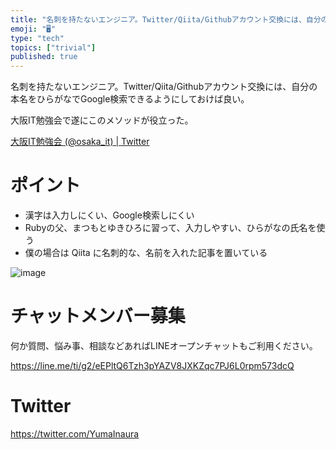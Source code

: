```yaml
---
title: "名刺を持たないエンジニア。Twitter/Qiita/Githubアカウント交換には、自分の本名をひらがなでGoogle検索できるようにして"
emoji: "🖥"
type: "tech"
topics: ["trivial"]
published: true
---
```


名刺を持たないエンジニア。Twitter/Qiita/Githubアカウント交換には、自分の本名をひらがなでGoogle検索できるようにしておけば良い。

大阪IT勉強会で遂にこのメソッドが役立った。

[大阪IT勉強会 (@osaka_it) | Twitter](https://twitter.com/osaka_it)

# ポイント

- 漢字は入力しにくい、Google検索しにくい
- Rubyの父、まつもとゆきひろに習って、入力しやすい、ひらがなの氏名を使う
- 僕の場合は Qiita に名刺的な、名前を入れた記事を置いている

![image](https://user-images.githubusercontent.com/13635059/51511098-47567000-1e43-11e9-90d0-63d31afaab92.png)










<!-- Update From Qiita API -->

# チャットメンバー募集


何か質問、悩み事、相談などあればLINEオープンチャットもご利用ください。

https://line.me/ti/g2/eEPltQ6Tzh3pYAZV8JXKZqc7PJ6L0rpm573dcQ





# Twitter


https://twitter.com/YumaInaura


<!-- Update From Qiita API -->


